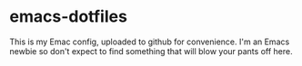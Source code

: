 emacs-dotfiles
==============

This is my Emac config, uploaded to github for convenience. 
I'm an Emacs newbie so don't expect to find something that will blow your pants off here.

